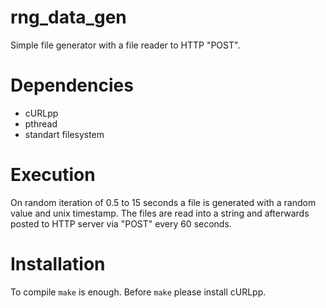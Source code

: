 # rng_data_gen

Simple file generator with a file reader to HTTP "POST".

# Dependencies

* cURLpp
* pthread
* standart filesystem

# Execution

On random iteration of 0.5 to 15 seconds a file is generated with a random value and unix timestamp.
The files are read into a string and afterwards posted to HTTP server via "POST" every 60 seconds.

# Installation

To compile `make` is enough. Before `make` please install cURLpp.
